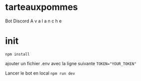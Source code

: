 # tarteauxpommes

Bot Discord A v a l a n c h e

# init

`npm install`

ajouter un fichier .env avec la ligne suivante
`TOKEN="YOUR_TOKEN"`

Lancer le bot en local
`npm run dev`
